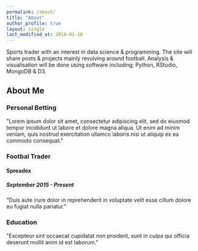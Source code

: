 ```yaml
---
permalink: /about/
title: "About"
author_profile: true
layout: single
last_modified_at: 2018-01-10
---
```

Sports trader with an interest in data science & programming.  The site will share posts & projects mainly revolving around football.
Analysis & visualisation will be done using software including;
Python, RStudio, MongoDB & D3.

## About Me
### Personal Betting
"Lorem ipsum dolor sit amet, consectetur adipiscing elit, sed do eiusmod tempor incididunt ut labore et dolore magna aliqua. Ut enim ad minim veniam, quis nostrud exercitation ullamco laboris nisi ut aliquip ex ea commodo consequat."

### Footbal Trader
#### Spreadex
##### September 2015 - Present
"Duis aute irure dolor in reprehenderit in voluptate velit esse cillum dolore eu fugiat nulla pariatur."

### Education
"Excepteur sint occaecat cupidatat non proident, sunt in culpa qui officia deserunt mollit anim id est laborum."
